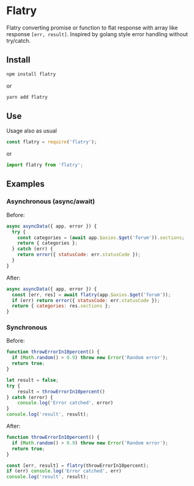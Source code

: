 # Flatry

Flatry converting promise or function to flat response with array like response `[err, result]`.
Inspired by golang style error handling without try/catch.


## Install

```bash
npm install flatry
```
or
```bash
yarn add flatry
```


## Use

Usage also as usual
```js
const flatry = require('flatry');
```
or
```js
import flatry from 'flatry';
```


## Examples

### Asynchronous (async/await)

Before:
```js
async asyncData({ app, error }) {
  try {
    const categories = (await app.$axios.$get('forum')).sections;
    return { categories };
  } catch (err) {
    return error({ statusCode: err.statusCode });
  }
}
```

After:
```js
async asyncData({ app, error }) {
  const [err, res] = await flatry(app.$axios.$get('forum'));
  if (err) return error({ statusCode: err.statusCode });
  return { categories: res.sections };
}
```


### Synchronous

Before:
```js
function throwErrorIn10percent() {
  if (Math.random() > 0.9) throw new Error('Random error');
  return true;
}

let result = false;
try {
    result = throwErrorIn10percent()
} catch (error) {
    console.log('Error catched', error)
}
console.log('result', result);
```

After:
```js
function throwErrorIn10percent() {
  if (Math.random() > 0.9) throw new Error('Random error');
  return true;
}

const [err, result] = flatry(throwErrorIn10percent);
if (err) console.log('Error catched', err)
console.log('result', result);
```

